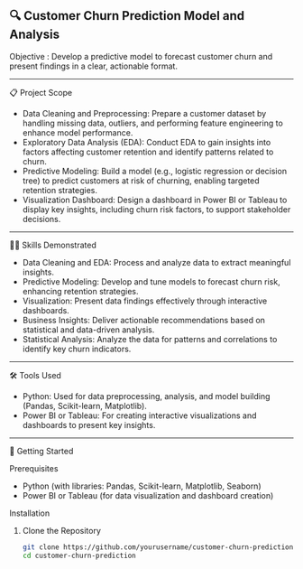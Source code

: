 ## 🔍 Customer Churn Prediction Model and Analysis

Objective : Develop a predictive model to forecast customer churn and present findings in a clear, actionable format.

---

 📋 Project Scope

- Data Cleaning and Preprocessing: Prepare a customer dataset by handling missing data, outliers, and performing feature engineering to enhance model performance.
- Exploratory Data Analysis (EDA): Conduct EDA to gain insights into factors affecting customer retention and identify patterns related to churn.
- Predictive Modeling: Build a model (e.g., logistic regression or decision tree) to predict customers at risk of churning, enabling targeted retention strategies.
- Visualization Dashboard: Design a dashboard in Power BI or Tableau to display key insights, including churn risk factors, to support stakeholder decisions.

---

 🧑‍💻 Skills Demonstrated

- Data Cleaning and EDA: Process and analyze data to extract meaningful insights.
- Predictive Modeling: Develop and tune models to forecast churn risk, enhancing retention strategies.
- Visualization: Present data findings effectively through interactive dashboards.
- Business Insights: Deliver actionable recommendations based on statistical and data-driven analysis.
- Statistical Analysis: Analyze the data for patterns and correlations to identify key churn indicators.

---

 🛠️ Tools Used

- Python: Used for data preprocessing, analysis, and model building (Pandas, Scikit-learn, Matplotlib).
- Power BI or Tableau: For creating interactive visualizations and dashboards to present key insights.

---

 🚀 Getting Started

 Prerequisites

- Python (with libraries: Pandas, Scikit-learn, Matplotlib, Seaborn)
- Power BI or Tableau (for data visualization and dashboard creation)

 Installation

1. Clone the Repository
   ```bash
   git clone https://github.com/yourusername/customer-churn-prediction.git
   cd customer-churn-prediction
